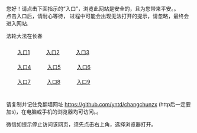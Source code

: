 您好！请点击下面指示的“入口”，浏览此网站是安全的，且为您带来平安。。 <br/>
点击入口后，请耐心等待， 过程中可能会出现无法打开的提示，请忽略，最终会进入网站. </br>

法轮大法在长春<br/>
<div style="padding:10px"><a style="margin:20px" target="_blank" href="https://d23z0v8mdtfxm6.cloudfront.net/2Qpsp?wiezhnqd" id="ccLink1" rel="nofollow">入口1</a> <a target="_blank" style="margin:20px" href="https://d1mkr75ewpfbb9.cloudfront.net/2Qpsp?gwjoild" id="ccLink2" rel="nofollow">入口2</a> <a style="margin:20px" target="_blank" href="https://d3vgaisgdmj8mc.cloudfront.net/2Qpsp?xqefkvyv" id="ccLink3" rel="nofollow">入口3</a></div>

<div style="padding:10px" ><a style="margin:20px" target="_blank" href="https://d23z0v8mdtfxm6.cloudfront.net/2Qpsp?wiezhnqd" id="ccLink4" rel="nofollow">入口4</a> <a style="margin:20px" href="https://d1mkr75ewpfbb9.cloudfront.net/2Qpsp?gwjoild" target="_blank" id="ccLink5" rel="nofollow">入口5</a> <a style="margin:20px" href="https://d3vgaisgdmj8mc.cloudfront.net/2Qpsp?xqefkvyv" target="_blank" id="ccLink6" rel="nofollow">入口6</a></div>

<div style="padding:10px"><a style="margin:20px" target="_blank" href="https://d23z0v8mdtfxm6.cloudfront.net/2Qpsp?wiezhnqd" id="ccLink7" rel="nofollow">入口7</a> <a style="margin:20px" href="https://d1mkr75ewpfbb9.cloudfront.net/2Qpsp?gwjoild" target="_blank" id="ccLink8" rel="nofollow">入口8</a> <a style="margin:20px" target="_blank" href="https://d3vgaisgdmj8mc.cloudfront.net/2Qpsp?xqefkvyv" id="ccLink9" rel="nofollow">入口9</a></div>

<br/>



请复制并记住免翻墙网址 https://github.com/yntd/changchunzx (http后一定要加s)，在电脑或手机的浏览器均可访问。。<br/>

微信如提示停止访问该网页，须先点击右上角，选择浏览器打开。
